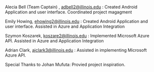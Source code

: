 Alecia Bell (Team Captain) , adbell2@illinois.edu : Created Android Application and user interface. Coordinated project magagment

Emily Howing, ehowing2@illinois.edu : Created Android Application and user interface. Assisted in Azure and Application Integration

Szymon Koszarek, koszare2@illinois.edu : Implemented Microsoft Azure API. Assisted in Azure and Application Integration

Adrian Clark, ajclark3@illinois.edu : Assisted in implementing Microsoft Azure API.

Special Thanks to Johan Mufuta: Provied project inspiration.
